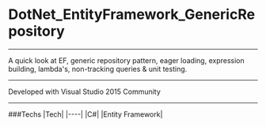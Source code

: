 # DotNet_EntityFramework_GenericRepository

---

A quick look at EF, generic repository pattern, eager loading, expression building, lambda's, non-tracking queries &amp; unit testing.

---

Developed with Visual Studio 2015 Community

---

###Techs
|Tech|
|----|
|C#|
|Entity Framework|
